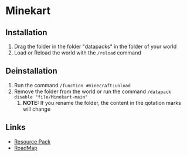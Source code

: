 # Minekart

## Installation
1. Drag the folder in the folder "datapacks" in the folder of your world
2. Load or Reload the world with the `/reload` command

## Deinstallation
1. Run the command `/function #minecraft:unload`
2. Remove the folder from the world or run the command `/datapack disable "file/Minekart-main"`
   1. **NOTE:** If you rename the folder, the content in the qotation marks will change

## Links
 - [Resource Pack][res_pack]
 - [RoadMap][road_map]

[res_pack]: https://github.com/PrimCargo693208/Minekart_Resourcepack
[road_map]: https://github.com/users/PrimCargo693208/projects/6
